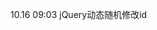 10.16 09:03
jQuery动态随机修改id
<script type="text/javascript">


$(document).ready(function(){
  $("#button1").click(function(){
    

var colors = ['a','b','c','d','e','f','g'];


var x = colors[(Math.floor(Math.random() * (colors.length)))]



var colorsxy = ['a','b','c','d','e','f','g'];


var xy = colorsxy[(Math.floor(Math.random() * (colorsxy.length)))]



//$("#to").attr('id','xx');//之后变成xx
 

$("#"+x).val(Math.floor(Math.random()*7+1));



$("#a").attr('id','g');

$("#b").attr('id','f');


$("#c").attr('id','e');


$("#d").attr('id','d');

$("#e").attr('id','c');


$("#f").attr('id','b');


$("g").attr('id','a');



  });
});
</script>

